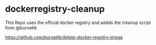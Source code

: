 # dockerregistry-cleanup


This Repo uses the official docker registry and addds the cleanup script from @burnettk

https://github.com/burnettk/delete-docker-registry-image